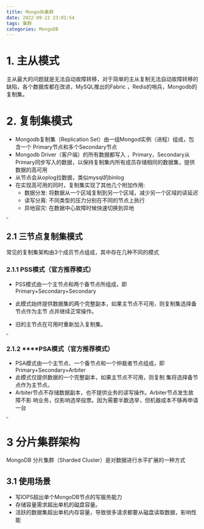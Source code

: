 ```yaml
---
title: Mongodb集群
date: 2022-09-22 23:01:54
tags: 集群
categories: MongoDB
---
```


# 1. 主从模式

主从最大的问题就是无法自动故障转移，对于简单的主从复制无法自动故障转移的缺陷，各个数据库都在改进，MySQL推出的Fabric ，Redis的哨兵，Mongodb的复制集。

# 2. 复制集模式

- Mongodb复制集（Replication Set）由一组Mongod实例（进程）组成，包含一个 Primary节点和多个Secondary节点
- Mongodb Driver（客户端）的所有数据都写入 ，Primary，Secondary从Primary同步写入的数据，以保持复制集内所有成员存储相同的数据集，提供数据的高可用
- 从节点会从oplog拉数据，类似mysql的binlog
- 在实现高可用的同时，复制集实现了其他几个附加作用: 
  - 数据分发: 将数据从一个区域复制到另一个区域，减少另一个区域的读延迟 
  - 读写分离: 不同类型的压力分别在不同的节点上执行 
  - 异地容灾: 在数据中心故障时候快速切换到异地 

<img src="https://tva1.sinaimg.cn/large/e6c9d24ely1h6fsdovm2kj20yu0reabs.jpg" style="zoom:33%;" />

## 2.1 **三节点复制集模式**

常见的复制集架构由3个成员节点组成，其中存在几种不同的模式

### 2.1.1 **PSS模式（官方推荐模式）** 

- PSS模式由一个主节点和两个备节点所组成，即Primary+Secondary+Secondary

- 此模式始终提供数据集的两个完整副本，如果主节点不可用，则复制集选择备节点作为主节 点并继续正常操作。
- 旧的主节点在可用时重新加入复制集。 

<img src="https://tva1.sinaimg.cn/large/e6c9d24ely1h6fslw8k0lj217e0hotak.jpg" style="zoom:33%;" />

### 2.1.2 ****PSA**模式（官方推荐模式）**

- PSA模式由一个主节点、一个备节点和一个仲裁者节点组成，即 Primary+Secondary+Arbiter 
- 此模式仅提供数据的一个完整副本，如果主节点不可用，则复制 集将选择备节点作为主节点。
- Arbiter节点不存储数据副本，也不提供业务的读写操作。Arbiter节点发生故障不影 响业务，仅影响选举投票。因为需要半数选举，但机器成本不够再申请一台

<img src="https://tva1.sinaimg.cn/large/e6c9d24ely1h6fslnd5tsj21a60h4405.jpg" style="zoom:33%;" />

# 3 **分片集群架构** 

MongoDB 分片集群（Sharded Cluster）是对数据进行水平扩展的一种方式

## 3.1 使用场景

- 写IOPS超出单个MongoDB节点的写服务能力
- 存储容量需求超出单机的磁盘容量。 
- 活跃的数据集超出单机内存容量，导致很多请求都要从磁盘读取数据，影响性 能
